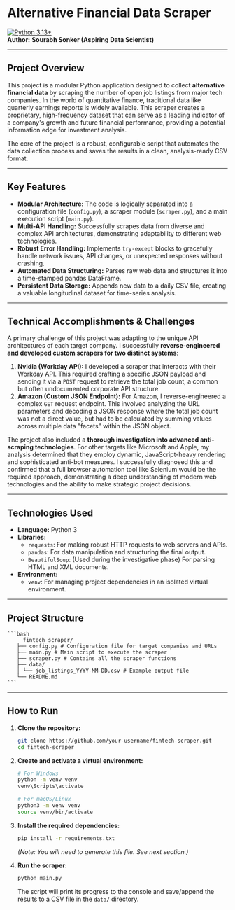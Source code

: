 # Alternative Financial Data Scraper

[![Python 3.13+](https://img.shields.io/badge/python-3.13+-blue.svg)](https://www.python.org/downloads/release/python-3100/)                                                                                                
**Author:** **Sourabh Sonker (Aspiring Data Scientist)**

---

## Project Overview

This project is a modular Python application designed to collect **alternative financial data** by scraping the number of open job listings from major tech companies. In the world of quantitative finance, traditional data like quarterly earnings reports is widely available. This scraper creates a proprietary, high-frequency dataset that can serve as a leading indicator of a company's growth and future financial performance, providing a potential information edge for investment analysis.

The core of the project is a robust, configurable script that automates the data collection process and saves the results in a clean, analysis-ready CSV format.


---

## Key Features

*   **Modular Architecture:** The code is logically separated into a configuration file (`config.py`), a scraper module (`scraper.py`), and a main execution script (`main.py`).
*   **Multi-API Handling:** Successfully scrapes data from diverse and complex API architectures, demonstrating adaptability to different web technologies.
*   **Robust Error Handling:** Implements `try-except` blocks to gracefully handle network issues, API changes, or unexpected responses without crashing.
*   **Automated Data Structuring:** Parses raw web data and structures it into a time-stamped pandas DataFrame.
*   **Persistent Data Storage:** Appends new data to a daily CSV file, creating a valuable longitudinal dataset for time-series analysis.

---

## Technical Accomplishments & Challenges

A primary challenge of this project was adapting to the unique API architectures of each target company. I successfully **reverse-engineered and developed custom scrapers for two distinct systems**:

1.  **Nvidia (Workday API):** I developed a scraper that interacts with their Workday API. This required crafting a specific JSON payload and sending it via a `POST` request to retrieve the total job count, a common but often undocumented corporate API structure.
2.  **Amazon (Custom JSON Endpoint):** For Amazon, I reverse-engineered a complex `GET` request endpoint. This involved analyzing the URL parameters and decoding a JSON response where the total job count was not a direct value, but had to be calculated by summing values across multiple data "facets" within the JSON object.

The project also included a **thorough investigation into advanced anti-scraping technologies**. For other targets like Microsoft and Apple, my analysis determined that they employ dynamic, JavaScript-heavy rendering and sophisticated anti-bot measures. I successfully diagnosed this and confirmed that a full browser automation tool like Selenium would be the required approach, demonstrating a deep understanding of modern web technologies and the ability to make strategic project decisions.

---

## Technologies Used

*   **Language:** Python 3
*   **Libraries:**
    *   `requests`: For making robust HTTP requests to web servers and APIs.
    *   `pandas`: For data manipulation and structuring the final output.
    *   `BeautifulSoup`: (Used during the investigative phase) For parsing HTML and XML documents.
*   **Environment:**
    *   `venv`: For managing project dependencies in an isolated virtual environment.

---

## Project Structure

    ```bash
         fintech_scraper/
       ├── config.py # Configuration file for target companies and URLs
       ├── main.py # Main script to execute the scraper
       ├── scraper.py # Contains all the scraper functions
       ├── data/
       │ └── job_listings_YYYY-MM-DD.csv # Example output file
       └── README.md
    ```
---

## How to Run

1.  **Clone the repository:**
    ```bash
    git clone https://github.com/your-username/fintech-scraper.git
    cd fintech-scraper
    ```

2.  **Create and activate a virtual environment:**
    ```bash
    # For Windows
    python -m venv venv
    venv\Scripts\activate

    # For macOS/Linux
    python3 -m venv venv
    source venv/bin/activate
    ```

3.  **Install the required dependencies:**
    ```bash
    pip install -r requirements.txt
    ```
    *(Note: You will need to generate this file. See next section.)*

4.  **Run the scraper:**
    ```bash
    python main.py
    ```
    The script will print its progress to the console and save/append the results to a CSV file in the `data/` directory.

